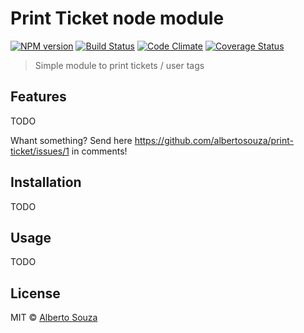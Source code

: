 # Print Ticket node module

[![NPM version][npm-image]][npm-url] [![Build Status][travis-image]][travis-url] [![Code Climate](https://codeclimate.com/github/albertosouza/print-ticket/badges/gpa.svg)](https://codeclimate.com/github/albertosouza/print-ticket) [![Coverage Status](https://coveralls.io/repos/github/albertosouza/print-ticket/badge.svg?branch=master)](https://coveralls.io/github/albertosouza/print-ticket?branch=master)

> Simple module to print tickets / user tags

## Features

TODO

Whant something? Send here https://github.com/albertosouza/print-ticket/issues/1 in comments!


## Installation

TODO

## Usage

TODO 

## License

MIT © [Alberto Souza](http://albertosouza.net)

[npm-image]: https://badge.fury.io/js/print-ticket.svg
[npm-url]: https://npmjs.org/package/print-ticket
[travis-image]: https://travis-ci.org/albertosouza/print-ticket.svg?branch=master
[travis-url]: https://travis-ci.org/albertosouza/print-ticket
[daviddm-image]: https://david-dm.org/albertosouza/print-ticket.svg?theme=shields.io
[daviddm-url]: https://david-dm.org/albertosouza/print-ticket

